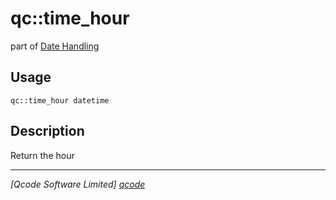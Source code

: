 qc::time_hour
=============

part of [Date Handling](../qc/wiki/DateHandling)

Usage
-----
`qc::time_hour datetime`

Description
-----------
Return the hour

----------------------------------
*[Qcode Software Limited] [qcode]*

[qcode]: http://www.qcode.co.uk "Qcode Software"
